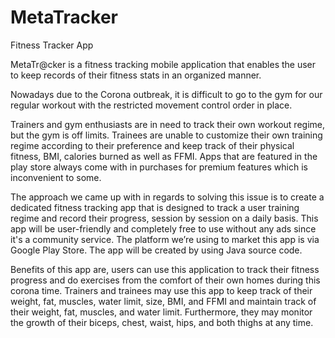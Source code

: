 # MetaTracker
Fitness Tracker App

MetaTr@cker is a fitness tracking mobile application that enables the user to keep records of their fitness stats in an organized manner. 

Nowadays due to the Corona outbreak, it is difficult to go to the gym for our regular workout with the restricted movement control order in place. 

Trainers and gym enthusiasts are in need to track their own workout regime, but the gym is off limits. Trainees are unable to customize their own training regime according to their preference and keep track of their physical fitness, BMI, calories burned as well as FFMI. Apps that are featured in the play store always come with in purchases for premium features which is inconvenient to some. 

The approach we came up with in regards to solving this issue is to create a dedicated fitness tracking app that is designed to track a user training regime and record their progress, session by session on a daily basis. This app will be user-friendly and completely free to use without any ads since it's a community service. The platform we’re using to market this app is via Google Play Store. The app will be created by using Java source code. 

Benefits of this app are, users can use this application to track their fitness progress and do exercises from the comfort of their own homes during this corona time. Trainers and trainees may use this app to keep track of their weight, fat, muscles, water limit, size, BMI, and FFMI and maintain track of their weight, fat, muscles, and water limit. Furthermore, they may monitor the growth of their biceps, chest, waist, hips, and both thighs at any time. 

